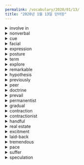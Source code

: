 ```yaml
---
permalink: /vocabulary/2020/01/13/
title: "2020년 1월 13일 단어장"
---
```


<details><summary>involve in</summary>
<p>~에 관여하다.</p>
</details>

<details><summary>nonverbal</summary>
<p>비언어적인</p>
</details>

<details><summary>cue</summary>
<p>신호</p>
</details>

<details><summary>facial</summary>
<p>얼굴의</p>
</details>

<details><summary>expression</summary>
<p>표정, 표현</p>
</details>

<details><summary>posture</summary>
<p>자세</p>
</details>

<details><summary>term</summary>
<p>~라고 부르다.</p>
</details>

<details><summary>explore</summary>
<p>탐험하다, 조사하다.</p>
</details>

<details><summary>remarkable</summary>
<p>주목할 만한</p>
</details>

<details><summary>hypothesis</summary>
<p>가설</p>
</details>

<details><summary>previously</summary>
<p>이전에</p>
</details>

<details><summary>peer</summary>
<p>동료</p>
</details>

<details><summary>doctrine</summary>
<p>정설, 원칙</p>
</details>

<details><summary>prevail</summary>
<p>우세하다, 보급되다, 유해하다.</p>
</details>

<details><summary>permanentist</summary>
<p>영구주의자</p>
</details>

<details><summary>gradual</summary>
<p>점진적인</p>
</details>

<details><summary>contraction</summary>
<p>수축</p>
</details>

<details><summary>contractionist</summary>
<p>수축론자</p>
</details>

<details><summary>handful</summary>
<p>소량</p>
</details>

<details><summary>real estate</summary>
<p>부동산</p>
</details>

<details><summary>excitment</summary>
<p>흥분</p>
</details>

<details><summary>laid-back</summary>
<p>느긋한</p>
</details>

<details><summary>tremendous</summary>
<p>엄청난</p>
</details>

<details><summary>pace</summary>
<p>속도</p>
</details>

<details><summary>suffer</summary>
<p>고통받다.</p>
</details>

<details><summary>speculation</summary>
<p>추측, 특기</p>
</details>
